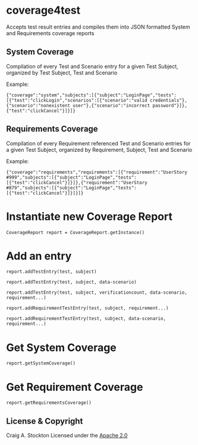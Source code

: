 # coverage4test
Accepts test result entries and compiles them into JSON formatted System and Requirements coverage reports

## System Coverage
Compilation of every Test and Scenario entry for a given Test Subject, organized by Test Subject, Test and Scenario

Example:

`{"coverage":"system","subjects":[{"subject":"LoginPage","tests":[{"test":"clickLogin","scenarios":[{"scenario":"valid credentials"},{"scenario":"nonexistent user"},{"scenario":"incorrect password"}]},{"test":"clickCancel"}]}]}`

## Requirements Coverage
Compilation of every Requirement referenced Test and Scenario entries for a given Test Subject, organized by Requirement, Subject, Test and Scenario

Example:

`{"coverage":"requirements","requirements":[{"requirement":"UserStory #999","subjects":[{"subject":"LoginPage","tests":[{"test":"clickCancel"}]}]},{"requirement":"UserStory #879","subjects":[{"subject":"LoginPage","tests":[{"test":"clickCancel"}]}]}]}`

# Instantiate new Coverage Report
`CoverageReport report = CoverageReport.getInstance()`

# Add an entry

    report.addTestEntry(test, subject)

    report.addTestEntry(test, subject, data-scenario)

    report.addTestEntry(test, subject, verificationcount, data-scenario, requirement...)

    report.addRequirementTestEntry(test, subject, requirement...)

    report.addRequirementTestEntry(test, subject, data-scenario, requirement...)

# Get System Coverage

    report.getSystemCoverage()

# Get Requirement Coverage
    
    report.getRequirementsCoverage()
    
## License & Copyright

Craig A. Stockton
Licensed under the [Apache 2.0](LICENSE)